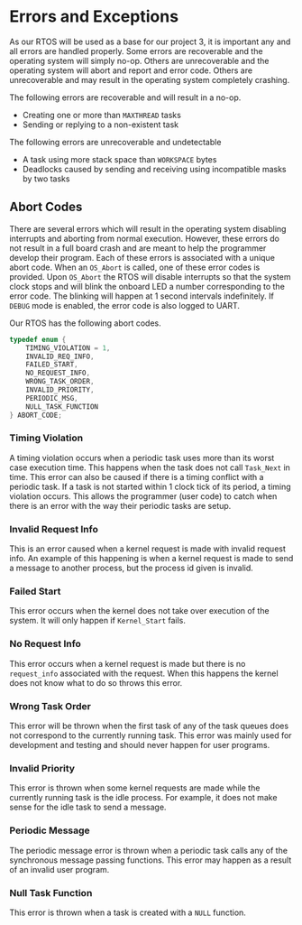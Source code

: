 # Errors and Exceptions

As our RTOS will be used as a base for our project 3, it is important any and all errors are handled properly. Some errors are recoverable and the operating system will simply no-op. Others are unrecoverable and the operating system will abort and report and error code. Others are unrecoverable and may result in the operating system completely crashing.

The following errors are recoverable and will result in a no-op.

- Creating one or more than `MAXTHREAD` tasks
- Sending or replying to a non-existent task

The following errors are unrecoverable and undetectable

- A task using more stack space than `WORKSPACE` bytes
- Deadlocks caused by sending and receiving using incompatible masks by two tasks

## Abort Codes

There are several errors which will result in the operating system disabling interrupts and aborting from normal execution. However, these errors do not result in a full board crash and are meant to help the programmer develop their program. Each of these errors is associated with a unique abort code. When an `OS_Abort` is called, one of these error codes is provided. Upon `OS_Abort` the RTOS will disable interrupts so that the system clock stops and will blink the onboard LED a number corresponding to the error code. The blinking will happen at 1 second intervals indefinitely. If `DEBUG` mode is enabled, the error code is also logged to UART.

Our RTOS has the following abort codes.

```c
typedef enum {
    TIMING_VIOLATION = 1,
    INVALID_REQ_INFO,
    FAILED_START,
    NO_REQUEST_INFO,
    WRONG_TASK_ORDER,
    INVALID_PRIORITY,
    PERIODIC_MSG,
    NULL_TASK_FUNCTION
} ABORT_CODE;
```

### Timing Violation

A timing violation occurs when a periodic task uses more than its worst case execution time. This happens when the task does not call `Task_Next` in time. This error can also be caused if there is a timing conflict with a periodic task. If a task is not started within 1 clock tick of its period, a timing violation occurs. This allows the programmer (user code) to catch when there is an error with the way their periodic tasks are setup.

### Invalid Request Info

This is an error caused when a kernel request is made with invalid request info. An example of this happening is when a kernel request is made to send a message to another process, but the process id given is invalid.

### Failed Start

This error occurs when the kernel does not take over execution of the system. It will only happen if `Kernel_Start` fails.

### No Request Info

This error occurs when a kernel request is made but there is no `request_info` associated with the request. When this happens the kernel does not know what to do so throws this error.

### Wrong Task Order

This error will be thrown when the first task of any of the task queues does not correspond to the currently running task. This error was mainly used for development and testing and should never happen for user programs.

### Invalid Priority

This error is thrown when some kernel requests are made while the currently running task is the idle process. For example, it does not make sense for the idle task to send a message.

### Periodic Message

The periodic message error is thrown when a periodic task calls any of the synchronous message passing functions. This error may happen as a result of an invalid user program.

### Null Task Function

This error is thrown when a task is created with a `NULL` function.
